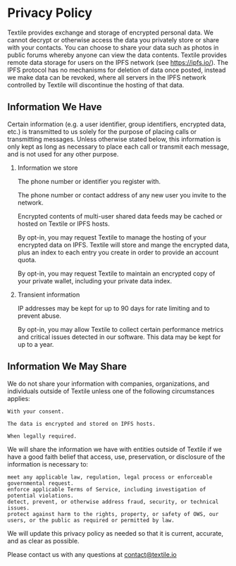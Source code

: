 # Privacy Policy

Textile provides exchange and storage of encrypted personal data. We cannot decrypt or otherwise access the data you privately store or share with your contacts. You can choose to share your data such as photos in public forums whereby anyone can view the data contents. Textile provides remote data storage for users on the IPFS network (see https://ipfs.io/). The IPFS protocol has no mechanisms for deletion of data once posted, instead we make data can be revoked, where all servers in the IPFS network controlled by Textile will discontinue the hosting of that data. 

## Information We Have

Certain information (e.g. a user identifier, group identifiers, encrypted data, etc.) is transmitted to us solely for the purpose of placing calls or transmitting messages. Unless otherwise stated below, this information is only kept as long as necessary to place each call or transmit each message, and is not used for any other purpose.

1. Information we store

    The phone number or identifier you register with.

    The phone number or contact address of any new user you invite to the network.

    Encrypted contents of multi-user shared data feeds may be cached or hosted on Textile or IPFS hosts.

    By opt-in, you may request Textile to manage the hosting of your encrypted data on IPFS. Textile will store and mange the encrypted data, plus an index to each entry you create in order to provide an account quota. 

    By opt-in, you may request Textile to maintain an encrypted copy of your private wallet, including your private data index. 

2. Transient information

    IP addresses may be kept for up to 90 days for rate limiting and to prevent abuse.

    By opt-in, you may allow Textile to collect certain performance metrics and critical issues detected in our software. This data may be kept for up to a year.

## Information We May Share

We do not share your information with companies, organizations, and individuals outside of Textile unless one of the following circumstances applies:

    With your consent.

    The data is encrypted and stored on IPFS hosts.

    When legally required.

We will share the information we have with entities outside of Textile if we have a good faith belief that access, use, preservation, or disclosure of the information is necessary to:

    meet any applicable law, regulation, legal process or enforceable governmental request.
    enforce applicable Terms of Service, including investigation of potential violations.
    detect, prevent, or otherwise address fraud, security, or technical issues.
    protect against harm to the rights, property, or safety of OWS, our users, or the public as required or permitted by law.

We will update this privacy policy as needed so that it is current, accurate, and as clear as possible.

Please contact us with any questions at contact@textile.io
